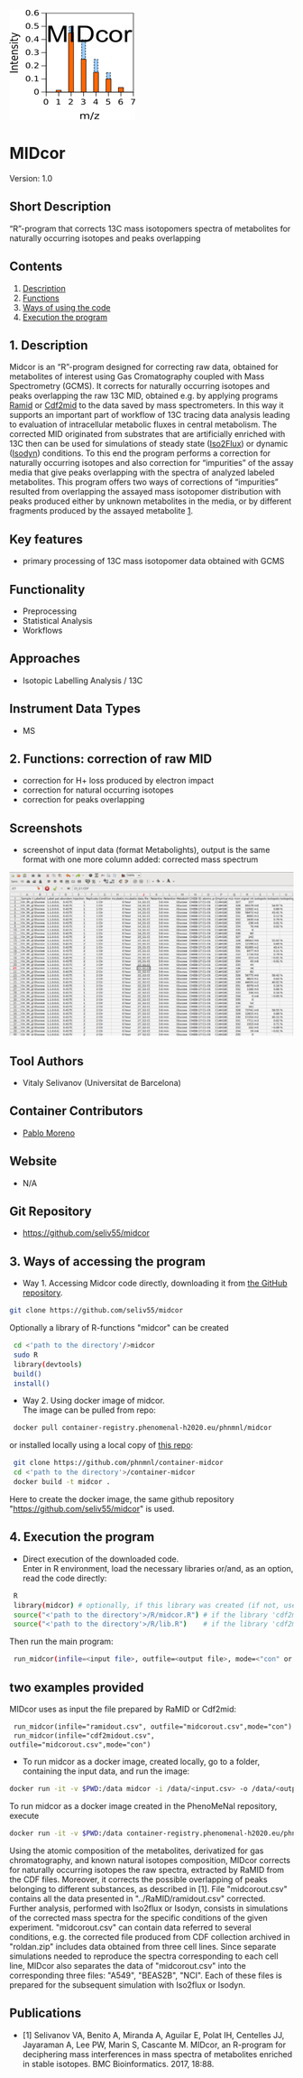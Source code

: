 ![Logo](text4217.png)

# MIDcor
Version: 1.0
## Short Description

“R”-program that corrects 13C mass isotopomers spectra of metabolites for naturally occurring isotopes and peaks overlapping

<a name="contents"></a>
## Contents

1. [Description](#1)
2. [Functions](#2)
3. [Ways of using the code](#3)
4. [Execution the program](#4)

<a name="1"></a>
## 1. Description

Midcor is an “R”-program designed for correcting raw data, obtained for metabolites of interest using Gas Cromatography coupled with Mass Spectrometry (GCMS). It corrects for naturally occurring isotopes and peaks overlapping the raw 13C MID, obtained e.g. by applying programs [Ramid](https://github.com/phnmnl/phenomenal-h2020/wiki/Ramid) or [Cdf2mid](https://github.com/phnmnl/phenomenal-h2020/wiki/Cdf2mid) to the data saved by mass spectrometers. In this way it supports an important part of workflow of 13C tracing data analysis leading to evaluation of intracellular metabolic fluxes in central metabolism. The corrected MID originated from substrates that are artificially enriched with 13C then can be used for simulations of steady state ([Iso2Flux](https://github.com/cfoguet/iso2flux)) or dynamic ([Isodyn](https://github.com/seliv55/isodyn)) conditions. To this end the program performs a correction for naturally occurring isotopes and also correction for “impurities” of the assay media that give peaks overlapping with the spectra of analyzed labeled metabolites. This program offers two ways of corrections of “impurities” resulted from overlapping the assayed mass isotopomer distribution with peaks produced either by unknown metabolites in the media, or by different fragments produced by the assayed metabolite [1](https://www.ncbi.nlm.nih.gov/pubmed?term=midcor%20selivanov&cmd=correctspelling). 

## Key features

- primary processing of 13C mass isotopomer data obtained with GCMS

## Functionality

- Preprocessing
- Statistical Analysis
- Workflows

## Approaches

- Isotopic Labelling Analysis / 13C
    
## Instrument Data Types

- MS

<a name="2"></a>
## 2. Functions: correction of raw MID

- correction for H+ loss produced by electron impact
- correction for natural occurring isotopes
- correction for peaks overlapping

## Screenshots

- screenshot of input data (format Metabolights), output is the same format with one more column added: corrected mass spectrum

![screenshot](Screenshot.png)

## Tool Authors

- Vitaly Selivanov (Universitat de Barcelona)

## Container Contributors

- [Pablo Moreno](EBI)

## Website

- N/A

## Git Repository

- https://github.com/seliv55/midcor

<a name="3"></a>
## 3. Ways of accessing the program

- Way 1. Accessing Midcor code directly, downloading it from [the GitHub repository](https://github.com/seliv55/midcor).

```sh
git clone https://github.com/seliv55/midcor
```
 Optionally a library of R-functions "midcor" can be created
```sh
 cd <'path to the directory'/>midcor
 sudo R
 library(devtools)
 build()
 install()
```
- Way 2. Using docker image of midcor.<br>
 The image can be pulled from repo:
```sh
 docker pull container-registry.phenomenal-h2020.eu/phnmnl/midcor
```
or installed locally using a local copy of [this repo](https://github.com/phnmnl/container-midcor):
```sh
 git clone https://github.com/phnmnl/container-midcor
 cd <'path to the directory'>/container-midcor
 docker build -t midcor .
```
Here to create the docker image, the same github repository "https://github.com/seliv55/midcor" is used.

<a name="4"></a>
## 4. Execution the program

- Direct execution of the downloaded code.<br>
  Enter in R environment, load the necessary libraries or/and, as an option, read the code directly:
```sh
 R
 library(midcor) # optionally, if this library was created (if not, use the option below)
 source("<'path to the directory'>/R/midcor.R") # if the library 'cdf2mid' was not installed
 source("<'path to the directory'>/R/lib.R")    # if the library 'cdf2mid' was not installed
```
Then run the main program:
```sh
 run_midcor(infile=<input file>, outfile=<output file>, mode=<"con" or "var">)
```
 
## two examples provided

 MIDcor uses as input the file prepared by RaMID or Cdf2mid: 
 
```
 run_midcor(infile="ramidout.csv", outfile="midcorout.csv",mode="con") 
 run_midcor(infile="cdf2midout.csv", outfile="midcorout.csv",mode="con") 
``` 

- To run midcor as a docker image, created locally, go to a folder, containing the input data, and run the image:
```sh
docker run -it -v $PWD:/data midcor -i /data/<input.csv> -o /data/<output.csv> 
```
To run midcor as a docker image created in the PhenoMeNal repository, execute
```sh
docker run -it -v $PWD:/data container-registry.phenomenal-h2020.eu/phnmnl/midcor -i /data/<input.csv> -o /data/<output.csv>
```
 
Using the atomic composition of the metabolites, derivatized for gas chromatography, and known natural isotopes composition, MIDcor corrects for naturally occurring isotopes the raw spectra, extracted by RaMID from the CDF files. Moreover, it corrects the possible overlapping of peaks belonging to different substances, as described in [1]. File "midcorout.csv" contains all the data presented in "../RaMID/ramidout.csv" corrected. Further analysis, performed with Iso2flux or Isodyn, consists in simulations of the corrected mass spectra for the specific conditions of the given experiment. "midcorout.csv" can contain data referred to several conditions, e.g. the corrected file produced from CDF collection archived in "roldan.zip" includes data obtained from three cell lines. Since separate simulations needed to reproduce the spectra corresponding to each cell line, MIDcor also separates the data of "midcorout.csv" into the corresponding three files: "A549", "BEAS2B", "NCI". Each of these files is prepared for the subsequent simulation with Iso2flux or Isodyn.

## Publications
- [1] Selivanov VA, Benito A, Miranda A, Aguilar E, Polat IH, Centelles JJ, Jayaraman A, Lee PW, Marin S, Cascante M. MIDcor, an R-program for deciphering mass interferences in mass spectra of metabolites enriched in stable isotopes. BMC Bioinformatics. 2017, 18:88.

